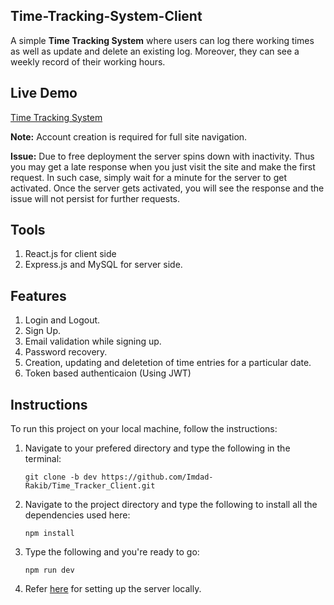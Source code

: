 ## Time-Tracking-System-Client
A simple **Time Tracking System** where users can log there working times as well as update and delete an existing log. Moreover, they can see a weekly record of their working hours.

## Live Demo

[Time Tracking System](https://time-tracker-system.netlify.app/) 

**Note:** Account creation is required for full site navigation.

**Issue:** Due to free deployment the server spins down with inactivity. Thus you may get a late response when you just visit the site and make the first request. In such case, simply wait for a minute for the server to get activated. Once the server gets activated, you will see the response and the issue will not persist for further requests.

## Tools
1. React.js for client side
2. Express.js and MySQL for server side.

## Features
1. Login and Logout.
2. Sign Up.
3. Email validation while signing up.
4. Password recovery.
5. Creation, updating and deletetion of time entries for a particular date.
6. Token based authenticaion (Using JWT)

## Instructions
To run this project on your local machine, follow the instructions:

1. Navigate to your prefered directory and type the following in the terminal:
   
   ```
   git clone -b dev https://github.com/Imdad-Rakib/Time_Tracker_Client.git
   ```
   
2. Navigate to the project directory and type the following to install all the dependencies used here:

   ```
   npm install
   ```
   
3. Type the following and you're ready to go:

   ```
   npm run dev
   ```
4. Refer [here](https://github.com/Imdad-Rakib/Time_Tracker_Server/tree/dev) for setting up the server locally.
